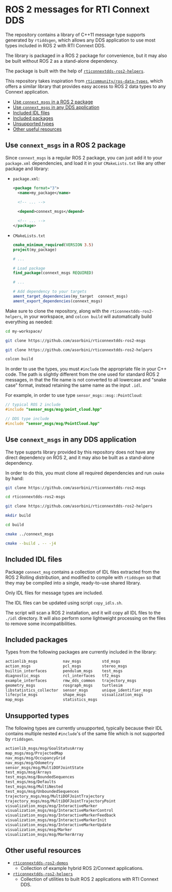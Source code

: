 # ROS 2 messages for RTI Connext DDS

The repository contains a library of C++11 message type supports generated by
`rtiddsgen`, which allows any DDS application to use most types included in ROS 2
with RTI Connext DDS.

The library is packaged in a ROS 2 package for convenience, but it may also be
built without ROS 2 as a stand-alone dependency.

The package is built with the help of [`rticonnextdds-ros2-helpers`](https://github.com/asorbini/rticonnextdds-ros2-helpers).

This repository takes inspiration from [`rticommunity/ros-data-types`](https://github.com/rticommunity/ros-data-types),
which offers a similar library that provides easy access to ROS 2 data types to
any Connext application.

- [Use `connext_msgs` in a ROS 2 package](#use-connext_msgs-in-a-ros-2-package)
- [Use `connext_msgs` in any DDS application](#use-connext_msgs-in-any-dds-application)
- [Included IDL files](#included-idl-files)
- [Included packages](#included-packages)
- [Unsupported types](#unsupported-types)
- [Other useful resources](#other-useful-resources)

## Use `connext_msgs` in a ROS 2 package

Since `connext_msgs` is a regular ROS 2 package, you can just add it to your
`package.xml` dependencies, and load it in your `CMakeLists.txt` like any other
package and library:

- `package.xml`:

  ```xml
  <package format="3">
    <name>my_package</name>
    
    <!-- ... -->

    <depend>connext_msgs</depend>
  
    <!-- ... -->
  </package>
  ```

- `CMakeLists.txt`

  ```cmake
  cmake_minimum_required(VERSION 3.5)
  project(my_package)

  # ...

  # Load package
  find_package(connext_msgs REQUIRED)

  # ...

  # Add dependency to your targets
  ament_target_dependencies(my_target  connext_msgs)
  ament_export_dependencies(connext_msgs)

  ```

 Make sure to clone the repository, along with the `rticonnextdds-ros2-helpers`,
 in your workspace, and `colcon build` will automatically build everything as
 needed:

 ```sh
cd my-workspace/

git clone https://github.com/asorbini/rticonnextdds-ros2-msgs

git clone https://github.com/asorbini/rticonnextdds-ros2-helpers

colcon build
 ```

In order to use the types, you must `#include` the appropriate file in your C++
code. The path is slightly different from the one used for standard ROS 2 messages,
in that the file name is not converted to all lowercase and "snake case" format,
instead retaining the same name as the input `.idl`.

For example, in order to use type `sensor_msgs::msg::PointCloud`:

```cpp
// typical ROS 2 include
#include "sensor_msgs/msg/point_cloud.hpp"

// DDS type include
#include "sensor_msgs/msg/PointCloud.hpp"
```

## Use `connext_msgs` in any DDS application

The type supprts library provided by this repository does not have any direct
dependency on ROS 2, and it may also be built as a stand-alone dependency.

In order to do this, you must clone all required dependencies and run `cmake`
by hand:

```sh
git clone https://github.com/asorbini/rticonnextdds-ros2-msgs

cd rticonnextdds-ros2-msgs

git clone https://github.com/asorbini/rticonnextdds-ros2-helpers

mkdir build

cd build

cmake ../connext_msgs

cmake --build . -- -j4
```

## Included IDL files

Package `connext_msg` contains a collection of IDL files extracted from the
ROS 2 Rolling distribution, and modified to compile with `rtiddsgen` so that
they may be compiled into a single, ready-to-use shared library.

Only IDL files for message types are included.

The IDL files can be updated using script `copy_idls.sh`.

The script will scan a ROS 2 installation, and it will copy all IDL files
to the `./idl` directory. It will also perform some lightweight processing on
the files to remove some incompatibilities.

## Included packages

Types from the following packages are currently included in the library:

```txt
actionlib_msgs           nav_msgs         std_msgs
action_msgs              pcl_msgs         stereo_msgs
builtin_interfaces       pendulum_msgs    test_msgs
diagnostic_msgs          rcl_interfaces   tf2_msgs
example_interfaces       rmw_dds_common   trajectory_msgs
geometry_msgs            rosgraph_msgs    turtlesim
libstatistics_collector  sensor_msgs      unique_identifier_msgs
lifecycle_msgs           shape_msgs       visualization_msgs
map_msgs                 statistics_msgs
```

## Unsupported types

The following types are currently unsupported, typically because their IDL
contains multiple nested `#include`'s of the same file which is not
supported by `rtiddsgen`.

```txt
actionlib_msgs/msg/GoalStatusArray
map_msgs/msg/ProjectedMap
nav_msgs/msg/OccupancyGrid
nav_msgs/msg/Odometry
sensor_msgs/msg/MultiDOFJointState
test_msgs/msg/Arrays
test_msgs/msg/BoundedSequences
test_msgs/msg/Defaults
test_msgs/msg/MultiNested
test_msgs/msg/UnboundedSequences
trajectory_msgs/msg/MultiDOFJointTrajectory
trajectory_msgs/msg/MultiDOFJointTrajectoryPoint
visualization_msgs/msg/InteractiveMarker
visualization_msgs/msg/InteractiveMarkerControl
visualization_msgs/msg/InteractiveMarkerFeedback
visualization_msgs/msg/InteractiveMarkerInit
visualization_msgs/msg/InteractiveMarkerUpdate
visualization_msgs/msg/Marker
visualization_msgs/msg/MarkerArray
```

## Other useful resources

- [`rticonnextdds-ros2-demos`](https://github.com/asorbini/rticonnextdds-ros2-demos)
  - Collection of example hybrid ROS 2/Connext applications.
- [`rticonnextdds-ros2-helpers`](https://github.com/asorbini/rticonnextdds-ros2-helpers)
  - Collection of utilities to built ROS 2 applications with RTI Connext DDS.
